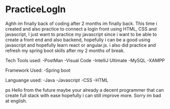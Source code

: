 # PracticeLogIn
Aghh im finally back of coding after 2 months im finally back. This time i created and also practice to connect a login front using HTML, CSS and javascript, I just want to practice my javascript since i want to be able to create a front end and also backend, hopefully i can be a good using javascript and hopefully learn react or angular.js. i also did practice and refresh my spring boot skills after my 2 months of break.

Tech Tools used:
-PostMan
-Visual Code
-IntelliJ Ultimate
-MySQL
-XAMPP

Framework Used:
-Spring boot

Languange used:
-Java
-Javascript
-CSS
-HTML

ps Hello from the future maybe your already a decent programmer that can create full stack with ease hopefully i can still improve more. Sorry im bad at english.
